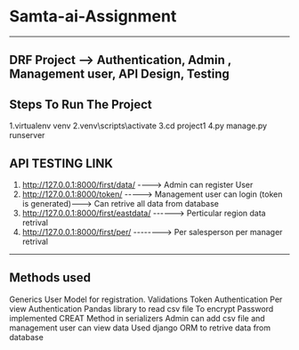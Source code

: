 # Samta-ai-Assignment
----------------------
DRF Project --> Authentication, Admin , Management user, API Design, Testing
---------------------------
Steps To Run The Project
---------------------------
1.virtualenv venv
2.venv\scripts\activate
3.cd project1
4.py manage.py runserver

API TESTING LINK
------------------------------------------------------------------------------------------------------------------------------------------
1. http://127.0.0.1:8000/first/data/        ----> Admin can register User 
2. http://127.0.0.1:8000/token/             -----> Management user can login (token is generated)---> Can retrive all data from database
3. http://127.0.0.1:8000/first/eastdata/    ------> Perticular region data retrival
4. http://127.0.0.1:8000/first/per/         --------> Per salesperson per manager retrival
------------------------------------------------------------------------------------------------------------------------------------------

Methods used
--------------
Generics
User Model for registration.
Validations
Token Authentication
Per view Authentication
Pandas library to read csv file
To encrypt Password implemented CREAT Method in serializers
Admin can add csv file and management user can view data
Used django ORM to retrive data from database

